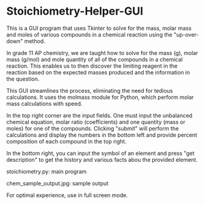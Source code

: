 # Stoichiometry-Helper-GUI

This is a GUI program that uses Tkinter to solve for the mass, molar mass and moles of various compounds in a chemical reaction using the "up-over-down" method.

In grade 11 AP chemistry, we are taught how to solve for the mass (g), molar mass (g/mol) and mole quantity of all of the compounds in a chemical reaction. This enables us to then discover the limiting reagent in the reaction based on the expected masses produced and the information in the question.

This GUI streamlines the process, eliminating the need for tedious calculations. It uses the molmass module for Python, which perform molar mass calculations with speed.

In the top right corner are the input fields. One must input the unbalanced chemical equation, molar ratio (coefficients) and one quantity (mass or moles) for one of the compounds. Clicking "submit" will perform the calculations and display the numbers in the bottom left and provide percent composition of each compound in the top right. 

In the bottom right, you can input the symbol of an element and press "get description" to get the history and various facts abou the provided element.

stoichiometry.py: main program

chem_sample_output.jpg: sample output

For optimal experience, use in full screen mode.
